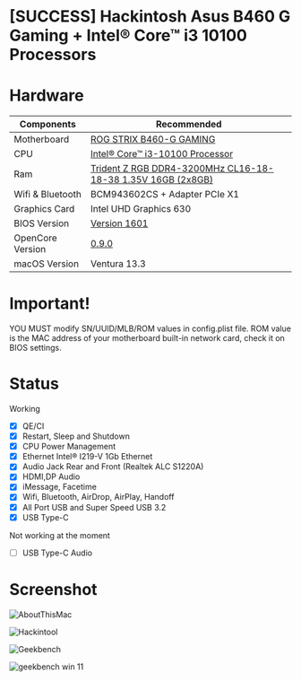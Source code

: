 # [SUCCESS] Hackintosh Asus B460 G Gaming + Intel® Core™ i3 10100 Processors

# Hardware

<table class="tg">
<thead>
  <tr>
    <th class="tg-c3ow">Components</th>
    <th class="tg-c3ow">Recommended</th>
  </tr>
</thead>
<tbody>
  <tr>
    <td class="tg-c3ow">Motherboard</td>
    <td class="tg-c3ow"><a href="https://rog.asus.com/vn/motherboards/rog-strix/rog-strix-b460-g-gaming-model/" target="_blank" rel="noopener noreferrer">ROG STRIX B460-G GAMING</a></td>
  </tr>
  <tr>
    <td class="tg-c3ow"><span style="font-style:normal">CPU</span></td>
    <td class="tg-c3ow"><a href="https://ark.intel.com/content/www/us/en/ark/products/199283/intel-core-i3-10100-processor-6m-cache-up-to-4-30-ghz.html" target="_blank" rel="noopener noreferrer">Intel® Core™ i3-10100 Processor</a></td>
  </tr>
  <tr>
    <td class="tg-c3ow">Ram</td>
    <td class="tg-c3ow"><a href="https://www.gskill.com/product/165/166/1536654268/F4-3200C16D-16GTZRTrident-Z-RGBDDR4-3200MHz-CL16-18-18-38-1.35V16GB-(2x8GB)" target="_blank" rel="noopener noreferrer">Trident Z RGB DDR4-3200MHz CL16-18-18-38 1.35V 16GB (2x8GB)</a></td>
  </tr>
   <tr>
    <td class="tg-c3ow"><span style="font-style:normal">Wifi & Bluetooth</span></td>
    <td class="tg-c3ow">BCM943602CS + Adapter PCIe X1</td>
  </tr>
  <tr>
    <td class="tg-c3ow">Graphics Card</td>
    <td class="tg-c3ow"><span style="font-style:normal">Intel UHD Graphics 630</span></td>
  </tr>
  <tr>
    <td class="tg-c3ow">BIOS Version</td>
    <td class="tg-c3ow"><a href="https://rog.asus.com/vn/motherboards/rog-strix/rog-strix-b460-g-gaming-model/helpdesk_bios" target="_blank" rel="noopener noreferrer">Version 1601</a></td>
  </tr>
  <tr>
    <td class="tg-c3ow"><span style="font-style:normal">OpenCore Version</span></td>
    <td class="tg-c3ow"><a href="https://github.com/acidanthera/OpenCorePkg/releases" target="_blank" rel="noopener noreferrer">0.9.0</a></td>
  </tr>
  <tr>
    <td class="tg-c3ow"><span style="font-style:normal">macOS Version</span></td>
    <td class="tg-c3ow">Ventura 13.3</td>
  </tr>
</tbody>
</table>

# Important!

YOU MUST modify SN/UUID/MLB/ROM values in config.plist file. ROM value is the MAC address of your motherboard built-in network card, check it on BIOS settings.

# Status

Working

- [x] QE/CI
- [x] Restart, Sleep and Shutdown
- [x] CPU Power Management
- [x] Ethernet Intel® I219-V 1Gb Ethernet
- [x] Audio Jack Rear and Front (Realtek ALC S1220A)
- [x] HDMI,DP Audio
- [x] iMessage, Facetime
- [x] Wifi, Bluetooth, AirDrop, AirPlay, Handoff
- [x] All Port USB and Super Speed USB 3.2
- [x] USB Type-C

Not working at the moment

- [ ] USB Type-C Audio


# Screenshot


![AboutThisMac](https://user-images.githubusercontent.com/68510491/156137874-379b3ff9-2f71-4bb9-b507-ad9e56c8f12a.png)

![Hackintool](https://user-images.githubusercontent.com/68510491/156138258-78d15e4a-c7d8-4fc9-a2ef-86da7804f69a.png)

![Geekbench](https://user-images.githubusercontent.com/68510491/141116556-f10ee7df-7794-40fb-bd84-942bd565a0fd.png)

![geekbench win 11](https://user-images.githubusercontent.com/68510491/145866194-151dae7a-8b6e-4e5a-a5dd-b45844205ccf.png)

